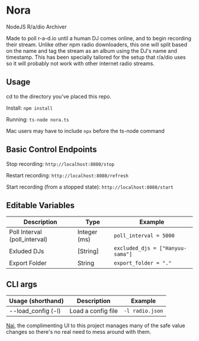 # Nora
NodeJS R/a/dio Archiver

Made to poll r-a-d.io until a human DJ comes online, and to begin recording their stream. Unlike other npm radio downloaders, this one will split based on the name and tag the stream as an album using the DJ's name and timestamp. This has been specially tailored for the setup that r/a/dio uses so it will probably not work with other internet radio streams.

## Usage
cd to the directory you've placed this repo.

Install: `npm install`

Running: `ts-node nora.ts`

Mac users may have to include `npx` before the ts-node command

## Basic Control Endpoints
Stop recording: `http://localhost:8080/stop`

Restart recording: `http://localhost:8080/refresh`

Start recording (from a stopped state): `http://localhost:8080/start`

## Editable Variables
Description | Type | Example
--- | --- | ---
Poll Interval (poll_interval) | Integer (ms) | `poll_interval = 5000`
Exluded DJs | [String] | `excluded_djs = ["Hanyuu-sama"]`
Export Folder | String | `export_folder = "."`

## CLI args
Usage (shorthand) | Description | Example
--- | --- | ---
--load_config (-l) | Load a config file | `-l radio.json`

[Nai](https://github.com/linkcube/nai), the complimenting UI to this project manages many of the safe value changes so there's no real need to mess around with them.
